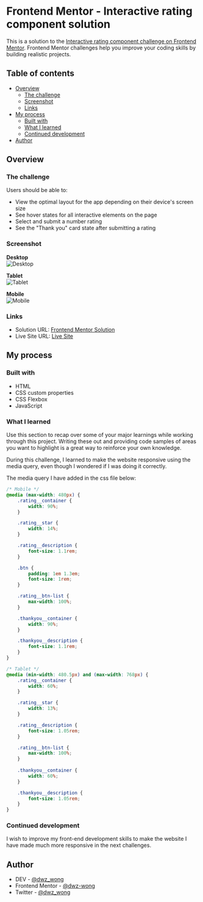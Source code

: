 # Frontend Mentor - Interactive rating component solution

This is a solution to the [Interactive rating component challenge on Frontend Mentor](https://www.frontendmentor.io/challenges/interactive-rating-component-koxpeBUmI). Frontend Mentor challenges help you improve your coding skills by building realistic projects. 

## Table of contents

- [Overview](#overview)
  - [The challenge](#the-challenge)
  - [Screenshot](#screenshot)
  - [Links](#links)
- [My process](#my-process)
  - [Built with](#built-with)
  - [What I learned](#what-i-learned)
  - [Continued development](#continued-development)
- [Author](#author)

## Overview

### The challenge

Users should be able to:

- View the optimal layout for the app depending on their device's screen size
- See hover states for all interactive elements on the page
- Select and submit a number rating
- See the "Thank you" card state after submitting a rating

### Screenshot

**Desktop**<br>
![Desktop](screenshots/desktop.png)

**Tablet**<br>
![Tablet](screenshots/tablet.png)

**Mobile**<br>
![Mobile](screenshots/mobile.png)

### Links

- Solution URL: [Frontend Mentor Solution](https://github.com/dwz-wong/interactive-rating-component)
- Live Site URL: [Live Site](https://dwz-wong.github.io/interactive-rating-component/)

## My process

### Built with

- HTML
- CSS custom properties
- CSS Flexbox
- JavaScript

### What I learned

Use this section to recap over some of your major learnings while working through this project. Writing these out and providing code samples of areas you want to highlight is a great way to reinforce your own knowledge.

During this challenge, I learned to make the website responsive using the media query, even though I wondered if I was doing it correctly.

The media query I have added in the css file below:

```css
/* Mobile */
@media (max-width: 480px) {
    .rating__container {
        width: 90%;
    }

    .rating__star {
        width: 14%;
    }

    .rating__description {
        font-size: 1.1rem;
    }

    .btn {
        padding: 1em 1.3em;
        font-size: 1rem;
    }

    .rating__btn-list {
        max-width: 100%;
    }

    .thankyou__container {
        width: 90%;
    }

    .thankyou__description {
        font-size: 1.1rem;
    }
}

/* Tablet */
@media (min-width: 480.5px) and (max-width: 768px) {
    .rating__container {
        width: 60%;
    }

    .rating__star {
        width: 13%;
    }

    .rating__description {
        font-size: 1.05rem;
    }

    .rating__btn-list {
        max-width: 100%;
    }
    
    .thankyou__container {
        width: 60%;
    }

    .thankyou__description {
        font-size: 1.05rem;
    }
}
```

### Continued development

I wish to improve my front-end development skills to make the website I have made much more responsive in the next challenges.

## Author

- DEV - [@dwz_wong](https://dev.to/dwz_wong)
- Frontend Mentor - [@dwz-wong](https://www.frontendmentor.io/profile/dwz-wong)
- Twitter - [@dwz_wong](https://twitter.com/dwz_wong)
